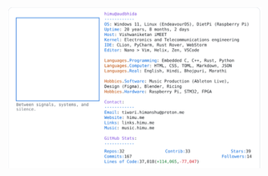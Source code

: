 <a href="https://github.com/HimuCodes">
  <picture>
    <source media="(prefers-color-scheme: dark)" srcset="https://raw.githubusercontent.com/HimuCodes/HimuCodes/main/dark.svg?b=1758252665">
    <img alt="HimuCodes's GitHub Profile README" src="https://raw.githubusercontent.com/HimuCodes/HimuCodes/main/light.svg?b=1758252665">
  </picture>
</a>
